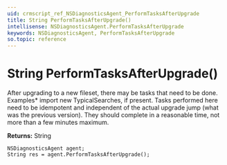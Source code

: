 ```yaml
---
uid: crmscript_ref_NSDiagnosticsAgent_PerformTasksAfterUpgrade
title: String PerformTasksAfterUpgrade()
intellisense: NSDiagnosticsAgent.PerformTasksAfterUpgrade
keywords: NSDiagnosticsAgent, PerformTasksAfterUpgrade
so.topic: reference
---
```


# String PerformTasksAfterUpgrade()

After upgrading to a new fileset, there may be tasks that need to be done. Examples* import new TypicalSearches, if present. Tasks performed here need to be idempotent and independent of the actual upgrade jump (what was the previous version). They should complete in a reasonable time, not more than a few minutes maximum.

**Returns:** String

```crmscript
NSDiagnosticsAgent agent;
String res = agent.PerformTasksAfterUpgrade();
```


